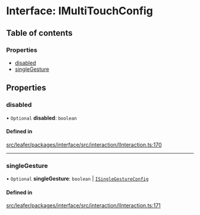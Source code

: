 # Interface: IMultiTouchConfig

## Table of contents

### Properties

- [disabled](IMultiTouchConfig.md#disabled)
- [singleGesture](IMultiTouchConfig.md#singlegesture)

## Properties

### disabled

• `Optional` **disabled**: `boolean`

#### Defined in

[src/leafer/packages/interface/src/interaction/IInteraction.ts:170](https://github.com/leaferjs/leafer/blob/95ff07e0d4def3c18ac6ce3fa51ec0d271dffaae/packages/interface/src/interaction/IInteraction.ts#L170)

___

### singleGesture

• `Optional` **singleGesture**: `boolean` \| [`ISingleGestureConfig`](ISingleGestureConfig.md)

#### Defined in

[src/leafer/packages/interface/src/interaction/IInteraction.ts:171](https://github.com/leaferjs/leafer/blob/95ff07e0d4def3c18ac6ce3fa51ec0d271dffaae/packages/interface/src/interaction/IInteraction.ts#L171)
